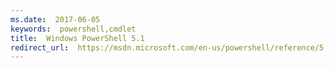 ```yaml
---
ms.date:  2017-06-05
keywords:  powershell,cmdlet
title:  Windows PowerShell 5.1
redirect_url:  https://msdn.microsoft.com/en-us/powershell/reference/5.1/readme
---
```

